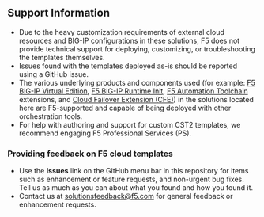 ## Support Information

- Due to the heavy customization requirements of external cloud resources and BIG-IP configurations in these solutions, F5 does not provide technical support for deploying, customizing, or troubleshooting the templates themselves.
- Issues found with the templates deployed as-is should be reported using a GitHub issue.
- The various underlying products and components used (for example: [F5 BIG-IP Virtual Edition](https://clouddocs.f5.com/cloud/public/v1/), [F5 BIG-IP Runtime Init](https://github.com/F5Networks/f5-bigip-runtime-init), [F5 Automation Toolchain](https://www.f5.com/pdf/products/automation-toolchain-overview.pdf) extensions, and [Cloud Failover Extension (CFE)](https://clouddocs.f5.com/products/extensions/f5-cloud-failover/latest/)) in the solutions located here are  F5-supported and capable of being deployed with other orchestration tools.
- For help with authoring and support for custom CST2 templates, we recommend engaging F5 Professional Services (PS).


### Providing feedback on F5 cloud templates

- Use the **Issues** link on the GitHub menu bar in this repository for items such as enhancement or feature requests, and non-urgent bug fixes. Tell us as much as you can about what you found and how you found it.
- Contact us at [solutionsfeedback@f5.com](mailto:solutionsfeedback@f5.com?subject=GitHub%20Feedback) for general feedback or enhancement requests.
